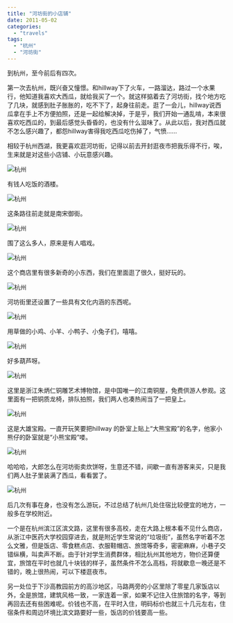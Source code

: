 ```yaml
---
title: "河坊街的小店铺"
date: 2011-05-02
categories: 
  - "travels"
tags: 
  - "杭州"
  - "河坊街"
---
```


到杭州，至今前后有四次。

第一次去杭州，既兴奋又憧憬。和hillway下了火车，一路溜达，路过一个水果行，他知道我喜欢大西瓜，就给我买了一个。就这样掂着去了河坊街，找个地方吃了几块，就感到肚子胀胀的，吃不下了，起身往前走。逛了一会儿，hillway说西瓜拿在手上不方便拍照，还是一起给解决掉，于是乎，我们开始一通乱啃，本来很喜欢吃西瓜的，到最后感觉头昏昏的，也没有什么滋味了。从此以后，我对西瓜就不怎么感兴趣了，都怨hillway害得我吃西瓜吃伤掉了，气愤……

相较于杭州西湖，我更喜欢逛河坊街，记得以前去开封逛夜市把我乐得不行，唉，生来就是对这些小店铺、小玩意感兴趣。

![杭州](images/5678233433_c771f14ccf_z.jpg)

<!--more-->有钱人吃饭的酒楼。

![杭州](images/5678792928_4b1287b7c7_z.jpg)

这条路往前走就是南宋御街。

![杭州](images/5678794684_27f1b958db_z.jpg)

围了这么多人，原来是有人唱戏。

![杭州](images/5678795356_68f6171f75_z.jpg)

这个商店里有很多新奇的小东西，我们在里面逛了很久，挺好玩的。

![杭州](images/5678795832_f096d5d80c_z.jpg)

河坊街里还设置了一些具有文化内涵的东西呢。

![杭州](images/5678237795_b5cb5c1250_z.jpg)

用草做的小鸡、小羊、小鸭子、小兔子们，嘻嘻。

![杭州](images/5678797570_faa0961ba5_z.jpg)

好多葫芦呀。

![杭州](images/5678245047_97d024b143_z.jpg)

这里是浙江朱炳仁铜雕艺术博物馆，是中国唯一的江南铜屋，免费供游人参观。这里面有一把铜质龙椅，排队拍照，我们两人也凑热闹当了一把皇上。

![杭州](images/5678802478_df154afd67_z.jpg)

这是大雄宝殿。一直开玩笑要把hillway 的卧室上贴上“大熊宝殿”的名字，他家小熊仔的卧室就是“小熊宝殿”喽。

![杭州](images/5678803434_53e25118ac_z.jpg)

哈哈哈，大郎怎么在河坊街卖炊饼呀，生意还不错，间歇一直有游客来买，只是我们两人肚子里装满了西瓜，看看罢了。

![杭州](images/5678806012_e65e5e16f8_z.jpg)

后几次有事在身，也没有怎么游玩，不过总结了杭州几处住宿比较便宜的地方，一般多在学校附近。

一个是在杭州滨江区滨文路，这里有很多高校，走在大路上根本看不见什么商店，从浙江中医药大学校园穿进去，就是附近学生常说的“垃圾街”，虽然名字听着不怎么文雅，但是饭店、零食糕点店、衣服鞋帽店、旅馆等奇多，密密麻麻，小巷子交错纵横，叫卖声不断。由于针对学生消费群体，相比杭州其他地方，物价还算便宜，旅馆在平时也就几十块钱的样子，虽然条件不怎么高档，将就歇息一晚还是不错的，晚上很热闹，可以下楼逛夜市。

另一处位于下沙高教园前方的高沙地区，马路两旁的小区里除了零星几家饭店以外，全是旅馆，建筑风格一致，一家连着一家，如果不记住入住旅馆的名字，等到再回去还有些困难呢。价钱也不高，在平时入住，明码标价也就三十几元左右，住宿条件和周边环境比滨文路要好一些，饭店的价钱要高一些。
